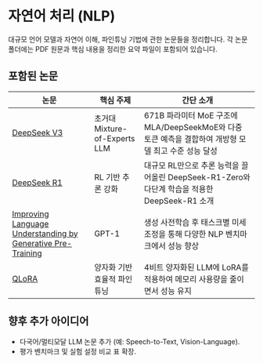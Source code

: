 # 자연어 처리 (NLP)

대규모 언어 모델과 자연어 이해, 파인튜닝 기법에 관한 논문들을 정리합니다. 각 논문 폴더에는 PDF 원문과 핵심 내용을 정리한 요약 파일이 포함되어 있습니다.

## 포함된 논문

| 논문 | 핵심 주제 | 간단 소개 |
| --- | --- | --- |
| [DeepSeek V3](DeepSeekV3/README.md) | 초거대 Mixture-of-Experts LLM | 671B 파라미터 MoE 구조에 MLA/DeepSeekMoE와 다중 토큰 예측을 결합하여 개방형 모델 최고 수준 성능 달성 |
| [DeepSeek R1](DeepSeekR1/README.md) | RL 기반 추론 강화 | 대규모 RL만으로 추론 능력을 끌어올린 DeepSeek-R1-Zero와 다단계 학습을 적용한 DeepSeek-R1 소개 |
| [Improving Language Understanding by Generative Pre-Training](ImprovingLanguageUnderstanding/README.md) | GPT-1 | 생성 사전학습 후 태스크별 미세조정을 통해 다양한 NLP 벤치마크에서 성능 향상 |
| [QLoRA](QLoRA/README.md) | 양자화 기반 효율적 파인튜닝 | 4비트 양자화된 LLM에 LoRA를 적용하여 메모리 사용량을 줄이면서 성능 유지 |

## 향후 추가 아이디어

- 다국어/멀티모달 LLM 논문 추가 (예: Speech-to-Text, Vision-Language).
- 평가 벤치마크 및 실험 설정 비교 표 확장.
